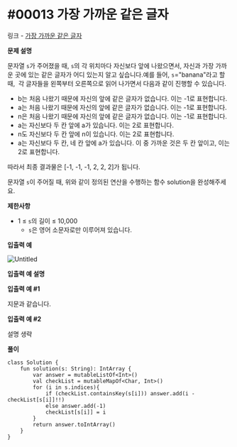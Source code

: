 # #00013 가장 가까운 같은 글자

링크 -  [가장 가까운 같은 글자](https://school.programmers.co.kr/learn/courses/30/lessons/142086)

**문제 설명**

문자열 `s`가 주어졌을 때, `s`의 각 위치마다 자신보다 앞에 나왔으면서, 자신과 가장 가까운 곳에 있는 같은 글자가 어디 있는지 알고 싶습니다.예를 들어, `s`="banana"라고 할 때,  각 글자들을 왼쪽부터 오른쪽으로 읽어 나가면서 다음과 같이 진행할 수 있습니다.

- b는 처음 나왔기 때문에 자신의 앞에 같은 글자가 없습니다. 이는 -1로 표현합니다.
- a는 처음 나왔기 때문에 자신의 앞에 같은 글자가 없습니다. 이는 -1로 표현합니다.
- n은 처음 나왔기 때문에 자신의 앞에 같은 글자가 없습니다. 이는 -1로 표현합니다.
- a는 자신보다 두 칸 앞에 a가 있습니다. 이는 2로 표현합니다.
- n도 자신보다 두 칸 앞에 n이 있습니다. 이는 2로 표현합니다.
- a는 자신보다 두 칸, 네 칸 앞에 a가 있습니다. 이 중 가까운 것은 두 칸 앞이고, 이는 2로 표현합니다.

따라서 최종 결과물은 [-1, -1, -1, 2, 2, 2]가 됩니다.

문자열 `s`이 주어질 때, 위와 같이 정의된 연산을 수행하는 함수 solution을 완성해주세요.

****제한사항****

- 1 ≤ `s`의 길이 ≤ 10,000
    - `s`은 영어 소문자로만 이루어져 있습니다.

****입출력 예****

![Untitled](https://user-images.githubusercontent.com/105714784/215026839-edc5e8f1-12dd-47e6-92cf-741cacfe2093.png)

****입출력 예 설명****

**입출력 예 #1**

지문과 같습니다.

**입출력 예 #2**

설명 생략

**풀이**

```
class Solution {
    fun solution(s: String): IntArray {
        var answer = mutableListOf<Int>()
        val checkList = mutableMapOf<Char, Int>()
        for (i in s.indices){
            if (checkList.containsKey(s[i])) answer.add(i - checkList[s[i]]!!)
            else answer.add(-1)
            checkList[s[i]] = i
        }
        return answer.toIntArray()
    }
}
```
